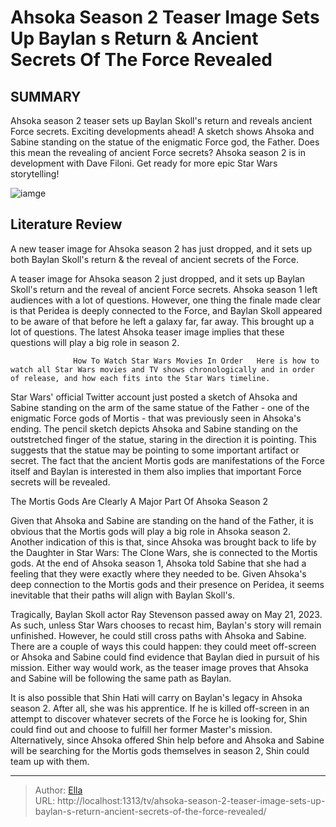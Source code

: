 # Ahsoka Season 2 Teaser Image Sets Up Baylan s Return &amp; Ancient Secrets Of The Force Revealed


## SUMMARY 



  Ahsoka season 2 teaser sets up Baylan Skoll&#39;s return and reveals ancient Force secrets. Exciting developments ahead!   A sketch shows Ahsoka and Sabine standing on the statue of the enigmatic Force god, the Father. Does this mean the revealing of ancient Force secrets?   Ahsoka season 2 is in development with Dave Filoni. Get ready for more epic Star Wars storytelling!  

![iamge](https://static1.srcdn.com/wordpress/wp-content/uploads/2023/08/ahsoka-premiere-star-wars-theories-change-galaxy.jpg)

## Literature Review
A new teaser image for Ahsoka season 2 has just dropped, and it sets up both Baylan Skoll&#39;s return &amp; the reveal of ancient secrets of the Force.




A teaser image for Ahsoka season 2 just dropped, and it sets up Baylan Skoll&#39;s return and the reveal of ancient Force secrets. Ahsoka season 1 left audiences with a lot of questions. However, one thing the finale made clear is that Peridea is deeply connected to the Force, and Baylan Skoll appeared to be aware of that before he left a galaxy far, far away. This brought up a lot of questions. The latest Ahsoka teaser image implies that these questions will play a big role in season 2.




                  How To Watch Star Wars Movies In Order   Here is how to watch all Star Wars movies and TV shows chronologically and in order of release, and how each fits into the Star Wars timeline.    

Star Wars&#39; official Twitter account just posted a sketch of Ahsoka and Sabine standing on the arm of the same statue of the Father - one of the enigmatic Force gods of Mortis - that was previously seen in Ahsoka&#39;s ending. The pencil sketch depicts Ahsoka and Sabine standing on the outstretched finger of the statue, staring in the direction it is pointing. This suggests that the statue may be pointing to some important artifact or secret. The fact that the ancient Mortis gods are manifestations of the Force itself and Baylan is interested in them also implies that important Force secrets will be revealed.


 





 The Mortis Gods Are Clearly A Major Part Of Ahsoka Season 2 
          

Given that Ahsoka and Sabine are standing on the hand of the Father, it is obvious that the Mortis gods will play a big role in Ahsoka season 2. Another indication of this is that, since Ahsoka was brought back to life by the Daughter in Star Wars: The Clone Wars, she is connected to the Mortis gods. At the end of Ahsoka season 1, Ahsoka told Sabine that she had a feeling that they were exactly where they needed to be. Given Ahsoka&#39;s deep connection to the Mortis gods and their presence on Peridea, it seems inevitable that their paths will align with Baylan Skoll&#39;s.

Tragically, Baylan Skoll actor Ray Stevenson passed away on May 21, 2023. As such, unless Star Wars chooses to recast him, Baylan&#39;s story will remain unfinished. However, he could still cross paths with Ahsoka and Sabine. There are a couple of ways this could happen: they could meet off-screen or Ahsoka and Sabine could find evidence that Baylan died in pursuit of his mission. Either way would work, as the teaser image proves that Ahsoka and Sabine will be following the same path as Baylan.




It is also possible that Shin Hati will carry on Baylan&#39;s legacy in Ahsoka season 2. After all, she was his apprentice. If he is killed off-screen in an attempt to discover whatever secrets of the Force he is looking for, Shin could find out and choose to fulfill her former Master&#39;s mission. Alternatively, since Ahsoka offered Shin help before and Ahsoka and Sabine will be searching for the Mortis gods themselves in season 2, Shin could team up with them.



---

> Author: [Ella](https://instagram.hk.cn/)  
> URL: http://localhost:1313/tv/ahsoka-season-2-teaser-image-sets-up-baylan-s-return-ancient-secrets-of-the-force-revealed/  

